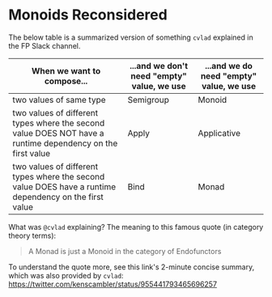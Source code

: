 # Monoids Reconsidered

The below table is a summarized version of something `cvlad` explained in the FP Slack channel.

| When we want to compose... | ...and we don't need "empty" value, we use | ...and we do need "empty" value, we use |
| - | - | - |
| two values of same type | Semigroup | Monoid
| two values of different types where the second value DOES NOT have a runtime dependency on the first value | Apply | Applicative
| two values of different types where the second value DOES have a runtime dependency on the first value | Bind | Monad

What was `@cvlad` explaining? The meaning to this famous quote (in category theory terms):

> A Monad is just a Monoid in the category of Endofunctors

To understand the quote more, see this link's 2-minute concise summary, which was also provided by `cvlad`: https://twitter.com/kenscambler/status/955441793465696257
